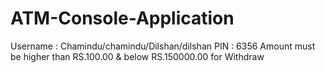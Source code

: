 # ATM-Console-Application

Username : Chamindu/chamindu/Dilshan/dilshan
PIN : 6356
Amount must be higher than RS.100.00 & below RS.150000.00 for Withdraw
